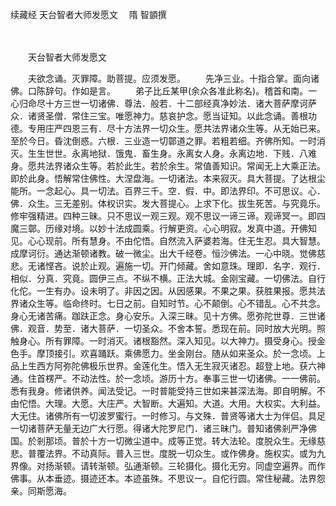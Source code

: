 续藏经   天台智者大师发愿文
　隋 智顗撰

　　 

　　天台智者大师发愿文

　　夫欲念诵。灭罪障。助菩提。应须发愿。
　　先净三业。十指合掌。面向诸佛。口陈辞句。作如是言。
　　弟子比丘某甲(余众各准此称名)。稽首和南。一心归命尽十方三世一切诸佛．尊法．般若．十二部经真净妙法．诸大菩萨摩诃萨众．诸贤圣僧．常住三宝。唯愿神力。慈哀护念。愿当证知。以此念诵。善根功德。专用庄严四恩三有．尽十方法界一切众生。愿共法界诸众生等。从无始已来。至於今日。昏沈倒惑。六根．三业造一切鄣道之罪。若粗若细。齐佛所知。一时消灭。生生世世。永离地狱．饿鬼．畜生身。永离女人身。永离边地．下贱．八难身。愿共法界诸众生等。若於此生。若於余生。常值善知识。常闻无上大乘正法。即於此身。悟解常住佛性。大涅盘海。一切诸法。本来寂灭。具大菩提。了达根尘能所。一念起心。具一切法。百界三千。空．假．中。即法界印。不可思议。心．佛．众生。三无差别。体权识实。发大菩提心。上求下化。拔生死苦。与究竟乐。修牢强精进。四种三昧。只不思议一观三观。观不思议一谛三谛。观谛冥一。即四魔三鄣。历缘对境。以妙十法成圆乘。行解更资。心心明寂。发真中道。开佛知见。心心现前。所有慧身。不由佗悟。自然流入萨婆若海。住无生忍。具大智慧。成摩诃衍。通达渐顿诸教。破一微尘。出大千经卷。恒沙佛法。一心中晓。觉佛慈悲。无诸悭吝。说於止观。遍施一切。开门倾藏。舍如意珠。理即．名字．观行．相似．分真．究竟。圆伊三点。不纵不横。正法大城。金刚宝藏。一切佛法。自行化佗。一生有办。设未明了。非因之因。从因感果。不果之果。获胜果报。愿共法界诸众生等。临命终时。七日之前。自知时节。心不颠倒。心不错乱。心不共念。身心无诸苦痛。跏趺正念。身心安乐。入深三昧。见十方佛。愿弥陀世尊．三世诸佛．观音．势至．诸大菩萨．一切圣众。不舍本誓。悉现在前。同时放大光明。照触身心。所有罪障。一时消灭。诸根豁然。深入知见。以大神力。摄受身心。授金色手。摩顶接引。欢喜踊跃。乘佛愿力。坐金刚台。随从如来圣众。於一念顷。上品上生西方阿弥陀佛极乐世界。金莲化生。悟入无生寂灭诸忍。超登上地。获六神通。住首楞严。不动法性。於一念顷。游历十方。奉事三世一切诸佛。一一佛前。悉有我身。修诸供养。闻法受记。一时普能受持三世如来甚深法海。即自明解。不由佗悟。大理。大愿。大庄严。大智断。大遍知。大道。大用。大权实。大利益。大无住。诸佛所有一切波罗蜜行。一时修习。与文殊．普贤等诸大士为伴侣。具足一切诸菩萨无量无边广大行愿。得诸大陀罗尼门．诸三昧门。普知诸佛剎严净佛国。於剎那顷。普於十方一切微尘道中。成等正觉。转大法轮。度脱众生。无缘慈悲。普覆法界。不动真际。普入三世。度脱一切众生。或作佛身。施权实。或为九界像。对扬渐顿。请转渐顿。弘通渐顿。三轮摄化。摄化无穷。同虚空遍界。而作佛事。从本垂迹。摄迹还本。本迹虽殊。不思议一。自佗行圆。常住秘藏。法界怨亲。同斯愿海。
